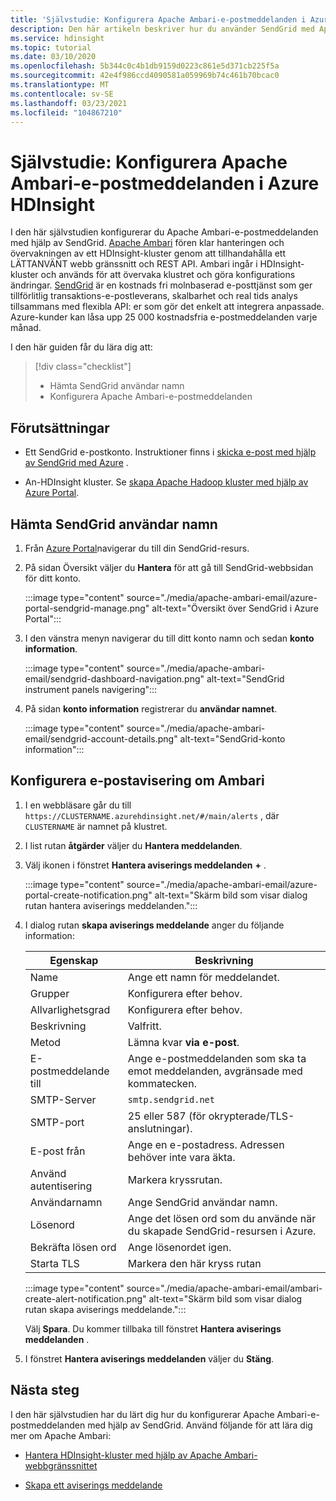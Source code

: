 ```yaml
---
title: 'Självstudie: Konfigurera Apache Ambari-e-postmeddelanden i Azure HDInsight'
description: Den här artikeln beskriver hur du använder SendGrid med Apache Ambari för e-postaviseringar.
ms.service: hdinsight
ms.topic: tutorial
ms.date: 03/10/2020
ms.openlocfilehash: 5b344c0c4b1db9159d0223c861e5d371cb225f5a
ms.sourcegitcommit: 42e4f986ccd4090581a059969b74c461b70bcac0
ms.translationtype: MT
ms.contentlocale: sv-SE
ms.lasthandoff: 03/23/2021
ms.locfileid: "104867210"
---
```

# <a name="tutorial-configure-apache-ambari-email-notifications-in-azure-hdinsight"></a>Självstudie: Konfigurera Apache Ambari-e-postmeddelanden i Azure HDInsight

I den här självstudien konfigurerar du Apache Ambari-e-postmeddelanden med hjälp av SendGrid. [Apache Ambari](./hdinsight-hadoop-manage-ambari.md) fören klar hanteringen och övervakningen av ett HDInsight-kluster genom att tillhandahålla ett LÄTTANVÄNT webb gränssnitt och REST API. Ambari ingår i HDInsight-kluster och används för att övervaka klustret och göra konfigurations ändringar. [SendGrid](https://sendgrid.com/solutions/) är en kostnads fri molnbaserad e-posttjänst som ger tillförlitlig transaktions-e-postleverans, skalbarhet och real tids analys tillsammans med flexibla API: er som gör det enkelt att integrera anpassade. Azure-kunder kan låsa upp 25 000 kostnadsfria e-postmeddelanden varje månad.

I den här guiden får du lära dig att:

> [!div class="checklist"]
> * Hämta SendGrid användar namn
> * Konfigurera Apache Ambari-e-postmeddelanden

## <a name="prerequisites"></a>Förutsättningar

* Ett SendGrid e-postkonto. Instruktioner finns i [skicka e-post med hjälp av SendGrid med Azure](../sendgrid-dotnet-how-to-send-email.md) .

* An-HDInsight kluster. Se [skapa Apache Hadoop kluster med hjälp av Azure Portal](./hdinsight-hadoop-create-linux-clusters-portal.md).

## <a name="obtain-sendgrid-username"></a>Hämta SendGrid användar namn

1. Från [Azure Portal](https://portal.azure.com)navigerar du till din SendGrid-resurs.

1. På sidan Översikt väljer du **Hantera** för att gå till SendGrid-webbsidan för ditt konto.

    :::image type="content" source="./media/apache-ambari-email/azure-portal-sendgrid-manage.png" alt-text="Översikt över SendGrid i Azure Portal":::

1. I den vänstra menyn navigerar du till ditt konto namn och sedan **konto information**.

    :::image type="content" source="./media/apache-ambari-email/sendgrid-dashboard-navigation.png" alt-text="SendGrid instrument panels navigering":::

1. På sidan **konto information** registrerar du **användar namnet**.

    :::image type="content" source="./media/apache-ambari-email/sendgrid-account-details.png" alt-text="SendGrid-konto information":::

## <a name="configure-ambari-e-mail-notification"></a>Konfigurera e-postavisering om Ambari

1. I en webbläsare går du till `https://CLUSTERNAME.azurehdinsight.net/#/main/alerts` , där `CLUSTERNAME` är namnet på klustret.

1. I list rutan **åtgärder** väljer du **Hantera meddelanden**.

1. Välj ikonen i fönstret **Hantera aviserings meddelanden** **+** .

    :::image type="content" source="./media/apache-ambari-email/azure-portal-create-notification.png" alt-text="Skärm bild som visar dialog rutan hantera aviserings meddelanden.":::

1. I dialog rutan **skapa aviserings meddelande** anger du följande information:

    |Egenskap |Beskrivning |
    |---|---|
    |Name|Ange ett namn för meddelandet.|
    |Grupper|Konfigurera efter behov.|
    |Allvarlighetsgrad|Konfigurera efter behov.|
    |Beskrivning|Valfritt.|
    |Metod|Lämna kvar **via e-post**.|
    |E-postmeddelande till|Ange e-postmeddelanden som ska ta emot meddelanden, avgränsade med kommatecken.|
    |SMTP-Server|`smtp.sendgrid.net`|
    |SMTP-port|25 eller 587 (för okrypterade/TLS-anslutningar).|
    |E-post från|Ange en e-postadress. Adressen behöver inte vara äkta.|
    |Använd autentisering|Markera kryssrutan.|
    |Användarnamn|Ange SendGrid användar namn.|
    |Lösenord|Ange det lösen ord som du använde när du skapade SendGrid-resursen i Azure.|
    |Bekräfta lösen ord|Ange lösenordet igen.|
    |Starta TLS|Markera den här kryss rutan|

    :::image type="content" source="./media/apache-ambari-email/ambari-create-alert-notification.png" alt-text="Skärm bild som visar dialog rutan skapa aviserings meddelande.":::

    Välj **Spara**. Du kommer tillbaka till fönstret **Hantera aviserings meddelanden** .

1. I fönstret **Hantera aviserings meddelanden** väljer du **Stäng**.

## <a name="next-steps"></a>Nästa steg

I den här självstudien har du lärt dig hur du konfigurerar Apache Ambari-e-postmeddelanden med hjälp av SendGrid. Använd följande för att lära dig mer om Apache Ambari:

* [Hantera HDInsight-kluster med hjälp av Apache Ambari-webbgränssnittet](./hdinsight-hadoop-manage-ambari.md)

* [Skapa ett aviserings meddelande](https://docs.cloudera.com/HDPDocuments/Ambari-latest/managing-and-monitoring-ambari/content/amb_create_an_alert_notification.html)